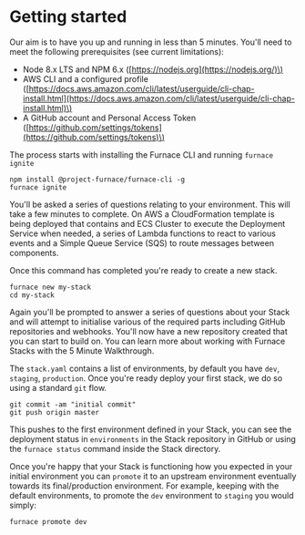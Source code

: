 # Getting started

Our aim is to have you up and running in less than 5 minutes. You'll need to meet the following prerequisites \(see current limitations\):

* Node 8.x LTS and NPM 6.x \([https://nodejs.org](https://nodejs.org/)\)
* AWS CLI and a configured profile \([https://docs.aws.amazon.com/cli/latest/userguide/cli-chap-install.html](https://docs.aws.amazon.com/cli/latest/userguide/cli-chap-install.html)\)
* A GitHub account and Personal Access Token \([https://github.com/settings/tokens](https://github.com/settings/tokens)\)

The process starts with installing the Furnace CLI and running `furnace ignite`

```text
npm install @project-furnace/furnace-cli -g
furnace ignite
```

You'll be asked a series of questions relating to your environment. This will take a few minutes to complete. On AWS a CloudFormation template is being deployed that contains and ECS Cluster to execute the Deployment Service when needed, a series of Lambda functions to react to various events and a Simple Queue Service \(SQS\) to route messages between components.

Once this command has completed you're ready to create a new stack.

```text
furnace new my-stack
cd my-stack
```

Again you'll be prompted to answer a series of questions about your Stack and will attempt to initialise various of the required parts including GitHub repositories and webhooks. You'll now have a new repository created that you can start to build on. You can learn more about working with Furnace Stacks with the 5 Minute Walkthrough.

The `stack.yaml` contains a list of environments, by default you have `dev`, `staging`, `production`. Once you're ready deploy your first stack, we do so using a standard `git` flow.

```text
git commit -am "initial commit"
git push origin master
```

This pushes to the first environment defined in your Stack, you can see the deployment status in `environments` in the Stack repository in GitHub or using the `furnace status` command inside the Stack directory.

Once you're happy that your Stack is functioning how you expected in your initial environment you can `promote` it to an upstream environment eventually towards its final/production environment. For example, keeping with the default environments, to promote the `dev` environment to `staging` you would simply:

```text
furnace promote dev
```

